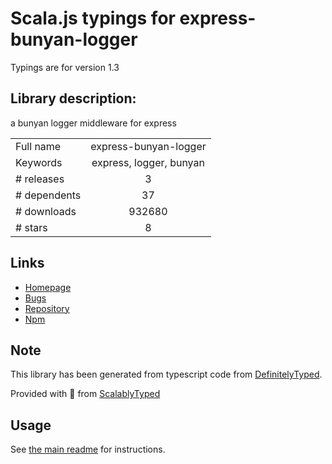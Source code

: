 
# Scala.js typings for express-bunyan-logger

Typings are for version 1.3

## Library description:
a bunyan logger middleware for express

|                    |                 |
| ------------------ | :-------------: |
| Full name          | express-bunyan-logger |
| Keywords           | express, logger, bunyan |
| # releases         | 3 |
| # dependents       | 37 |
| # downloads        | 932680 |
| # stars            | 8 |

## Links
- [Homepage](https://github.com/villadora/express-bunyan-logger#readme)
- [Bugs](https://github.com/villadora/express-bunyan-logger/issues)
- [Repository](https://github.com/villadora/express-bunyan-logger)
- [Npm](https://www.npmjs.com/package/express-bunyan-logger)
    


## Note
This library has been generated from typescript code from [DefinitelyTyped](https://definitelytyped.org).

Provided with :purple_heart: from [ScalablyTyped](https://github.com/oyvindberg/ScalablyTyped)

## Usage
See [the main readme](../../readme.md) for instructions.


